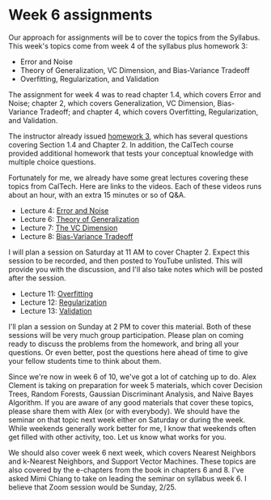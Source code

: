 # Week 6 assignments

Our approach for assignments will be to cover the topics from the Syllabus. This week's topics come from week 4 of the syllabus plus homework 3:

* Error and Noise
* Theory of Generalization, VC Dimension, and Bias-Variance Tradeoff
* Overfitting, Regularization, and Validation

The assignment for week 4 was to read chapter 1.4, which covers Error and
Noise; chapter 2, which covers Generalization, VC Dimension, Bias-Variance
Tradeoff; and chapter 4, which covers Overfitting, Regularization, and
Validation.

The instructor already issued [homework 3], which has several questions
covering Section 1.4 and Chapter 2. In addition, the CalTech course provided
additional homework that tests your conceptual knowledge with multiple choice
questions.

Fortunately for me, we already have some great lectures covering these topics
from CalTech.  Here are links to the videos. Each of these videos runs about an
hour, with an extra 15 minutes or so of Q&A.

* Lecture 4: [Error and Noise]
* Lecture 6: [Theory of Generalization]
* Lecture 7: [The VC Dimension]
* Lecture 8: [Bias-Variance Tradeoff]

I will plan a session on Saturday at 11 AM to cover Chapter 2. Expect this
session to be recorded, and then posted to YouTube unlisted. This will provide
you with the discussion, and I'll also take notes which will be posted after
the session.
 
* Lecture 11: [Overfitting]
* Lecture 12: [Regularization]
* Lecture 13: [Validation]

I'll plan a session on Sunday at 2 PM to cover this material. Both of these
sessions will be very much group participation. Please plan on coming ready to
discuss the problems from the homework, and bring all your questions. Or even
better, post the questions here ahead of time to give your fellow students time
to think about them.

Since we're now in week 6 of 10, we've got a lot of catching up to do. Alex
Clement is taking on preparation for week 5 materials, which cover Decision
Trees, Random Forests, Gaussian Discriminant Analysis, and Naive Bayes
Algorithm. If you are aware of any good materials that cover these topics,
please share them with Alex (or with everybody). We should have the seminar on
that topic next week either on Saturday or during the week. While weekends
generally work better for me, I know that weekends often get filled with other
activity, too. Let us know what works for you.

We should also cover week 6 next week, which covers Nearest Neighbors and
k-Nearest Neighbors, and Support Vector Machines. These topics are also covered
by the e-chapters from the book in chapters 6 and 8. I've asked Mimi Chiang to
take on leading the seminar on syllabus week 6. I believe that Zoom session
would be Sunday, 2/25.

[homework 3]: https://ccle.ucla.edu/pluginfile.php/2138482/course/section/63896182/hw3.pdf
[Error and Noise]: http://www.youtube.com/watch?v=L_0efNkdGMc&hd=1
[Theory of Generalization]: http://www.youtube.com/watch?v=6FWRijsmLtE&hd=1
[The VC Dimension]: http://www.youtube.com/watch?v=Dc0sr0kdBVI&hd=1
[Bias-Variance Tradeoff]: http://www.youtube.com/watch?v=zrEyxfl2-a8&hd=1
[Overfitting]: http://www.youtube.com/watch?v=EQWr3GGCdzw&hd=1
[Regularization]: http://www.youtube.com/watch?v=I-VfYXzC5ro&hd=1
[Validation]: http://www.youtube.com/watch?v=o7zzaKd0Lkk&hd=1
